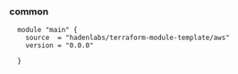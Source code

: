 ### common

```hcl
  module "main" {
    source  = "hadenlabs/terraform-module-template/aws"
    version = "0.0.0"

  }
```
